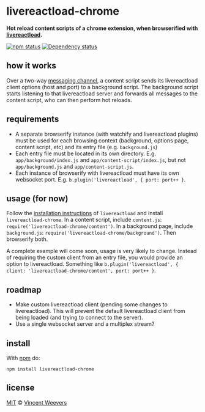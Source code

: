 # livereactload-chrome

**Hot reload content scripts of a chrome extension, when browserified with [livereactload](https://github.com/milankinen/livereactload).**

[![npm status](http://img.shields.io/npm/v/livereactload-chrome.svg?style=flat-square)](https://www.npmjs.org/package/livereactload-chrome) [![Dependency status](https://img.shields.io/david/vweevers/livereactload-chrome.svg?style=flat-square)](https://david-dm.org/vweevers/livereactload-chrome)

## how it works

Over a two-way [messaging channel](https://developer.chrome.com/extensions/messaging), a content script sends its livereactload client options (host and port) to a background script. The background script starts listening to that livereactload server and forwards all messages to the content script, who can then perform hot reloads.

## requirements

- A separate browserify instance (with watchify and livereactload plugins) must be used for each browsing context (background, options page, content script, etc) and its entry file (e.g. `background.js`)
- Each entry file must be located in its own directory. E.g. `app/background/index.js` and `app/content-script/index.js`, but not `app/background.js` and `app/content-script.js`.
- Each instance of browserify with livereactload must have its own websocket port. E.g. `b.plugin('livereactload', { port: port++ }`.

## usage (for now)

Follow the [installation instructions](https://github.com/milankinen/livereactload#installation) of `livereactload` and install `livereactload-chrome`. In a content script, include `content.js`: `require('livereactload-chrome/content')`. In a background page, include `background.js`: `require('livereactload-chrome/background')`. Then browserify both.

A complete example will come soon, usage is very likely to change. Instead of requiring the custom client from an entry file, you would provide an option to livereactload. Something like `b.plugin('livereactload', { client: 'livereactload-chrome/content', port: port++ }`.

## roadmap

- Make custom livereactload client (pending some changes to livereactload). This will prevent the default livereactload client from being loaded (and trying to connect to the server).
- Use a single websocket server and a multiplex stream?

## install

With [npm](https://npmjs.org) do:

```
npm install livereactload-chrome
```

## license

[MIT](http://opensource.org/licenses/MIT) © [Vincent Weevers](http://vincentweevers.nl)
